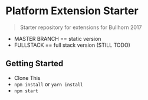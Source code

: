 # Platform Extension Starter

> Starter repository for extensions for Bullhorn 2017

* MASTER BRANCH == static version
* FULLSTACK == full stack version (STILL TODO)

## Getting Started

* Clone This
* `npm install` or `yarn install`
* `npm start`
